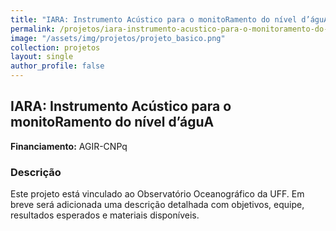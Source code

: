```yaml
---
title: "IARA: Instrumento Acústico para o monitoRamento do nível d’águA"
permalink: /projetos/iara-instrumento-acustico-para-o-monitoramento-do-nivel-dagua/
image: "/assets/img/projetos/projeto_basico.png"
collection: projetos
layout: single
author_profile: false
---
```


## IARA: Instrumento Acústico para o monitoRamento do nível d’águA

**Financiamento:** AGIR-CNPq

### Descrição

Este projeto está vinculado ao Observatório Oceanográfico da UFF. Em breve será adicionada uma descrição detalhada com objetivos, equipe, resultados esperados e materiais disponíveis.
